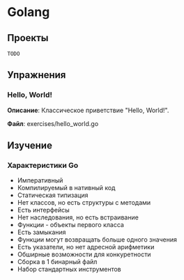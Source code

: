 # Golang 

## Проекты

`TODO`


## Упражнения

### Hello, World!

**Описание**: Классическое приветствие "Hello, World!".

**Файл**: exercises/hello_world.go


## Изучение

### Характеристики Go

* Императивный
* Компилируемый в нативный код
* Статическая типизация
* Нет классов, но есть структуры с методами
* Есть интерфейсы
* Нет наследования, но есть встраивание
* Функции - объекты первого класса
* Есть замыкания
* Функции могут возвращать больше одного значения
* Есть указатели, но нет адресной арифметики
* Обширные возможности для конкуретности
* Сборка в 1 бинарный файл
* Набор стандартных инструментов

